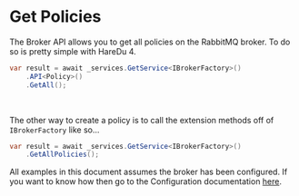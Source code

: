 # Get Policies

The Broker API allows you to get all policies on the RabbitMQ broker. To do so is pretty simple with HareDu 4.

```c#
var result = await _services.GetService<IBrokerFactory>()
    .API<Policy>()
    .GetAll();
```
<br>

The other way to create a policy is to call the extension methods off of ```IBrokerFactory``` like so...

```c#
var result = await _services.GetService<IBrokerFactory>()
    .GetAllPolicies();
```

All examples in this document assumes the broker has been configured. If you want to know how then go to the Configuration documentation [here](https://github.com/ahives/HareDu3/blob/master/docs/configuration.md).

